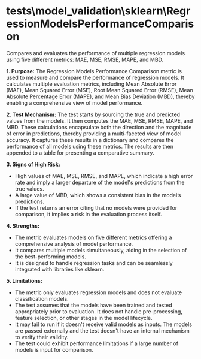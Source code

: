 # tests\model_validation\sklearn\RegressionModelsPerformanceComparison

Compares and evaluates the performance of multiple regression models using five different metrics: MAE, MSE, RMSE,
MAPE, and MBD.

**1. Purpose:**
The Regression Models Performance Comparison metric is used to measure and compare the performance of regression
models. It calculates multiple evaluation metrics, including Mean Absolute Error (MAE), Mean Squared Error (MSE),
Root Mean Squared Error (RMSE), Mean Absolute Percentage Error (MAPE), and Mean Bias Deviation (MBD), thereby
enabling a comprehensive view of model performance.

**2. Test Mechanism:**
The test starts by sourcing the true and predicted values from the models. It then computes the MAE, MSE, RMSE,
MAPE, and MBD. These calculations encapsulate both the direction and the magnitude of error in predictions, thereby
providing a multi-faceted view of model accuracy. It captures these results in a dictionary and compares the
performance of all models using these metrics. The results are then appended to a table for presenting a
comparative summary.

**3. Signs of High Risk:**

- High values of MAE, MSE, RMSE, and MAPE, which indicate a high error rate and imply a larger departure of the
model's predictions from the true values.
- A large value of MBD, which shows a consistent bias in the model’s predictions.
- If the test returns an error citing that no models were provided for comparison, it implies a risk in the
evaluation process itself.

**4. Strengths:**

- The metric evaluates models on five different metrics offering a comprehensive analysis of model performance.
- It compares multiple models simultaneously, aiding in the selection of the best-performing models.
- It is designed to handle regression tasks and can be seamlessly integrated with libraries like sklearn.

**5. Limitations:**

- The metric only evaluates regression models and does not evaluate classification models.
- The test assumes that the models have been trained and tested appropriately prior to evaluation. It does not
handle pre-processing, feature selection, or other stages in the model lifecycle.
- It may fail to run if it doesn't receive valid models as inputs. The models are passed externally and the test
doesn't have an internal mechanism to verify their validity.
- The test could exhibit performance limitations if a large number of models is input for comparison.
